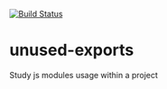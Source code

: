 [![Build Status](https://travis-ci.org/bertolo1988/unused-exports.svg?branch=master)](https://travis-ci.org/bertolo1988/unused-exports)

# unused-exports
Study js modules usage within a project
